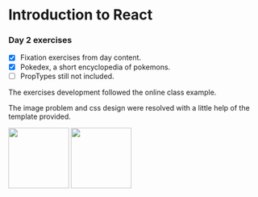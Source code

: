 # Introduction to React

### Day 2 exercises

- [X] Fixation exercises from day content.
- [X] Pokedex, a short encyclopedia of pokemons.
- [ ] PropTypes still not included.

The exercises development followed the online class example.

The image problem and css design were resolved with a little help of the template provided.

<img src="https:\/\/cdn.bulbagarden.net/upload/b/b2/Spr_5b_025_m.png" height="120" width="120">
<img src="https://cdn.bulbagarden.net/upload/5/58/Spr_5b_078.png" height="120" width="120">